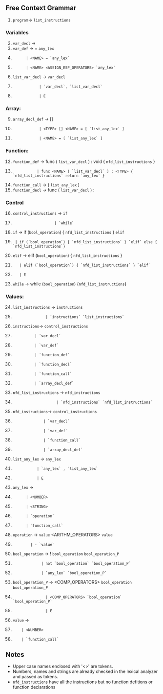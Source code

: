 ## Free Context Grammar
1. `program`→ `list_instructions`   

### Variables
2. `var_decl` → <TYPE> <NAME>
3. `var_def` → <TYPE> <NAME> = `any_lex`
4.           | <NAME> = `any_lex`
5.           | <NAME> <ASSIGN_ESP_OPERATORS> `any_lex`

6. `list_var_decl` → `var_decl`
7.                 | `var_decl`, `list_var_decl`
8.                 | E

### Array:
9. `array_decl_def` → <TYPE> [] <NAME>
10.                 | <TYPE> [] <NAME> = [ `list_any_lex` ]
11.                 | <NAME> = [ `list_any_lex` ]

### Function:
12. `function_def` → func <NAME> ( `list_var_decl` ) : void { `nfd_list_instructions` }
13.                | func <NAME> ( `list_var_decl` ) : <TYPE> { `nfd_list_instructions` return `any_lex` }
14. `function_call` → <NAME> ( `list_any_lex` )
15. `function_decl` → func <NAME> ( `list_var_decl` ) : <TYPE>

### Control
16. `control_instructions` → `if` 
17.                        | `while`

18. `if` → if (`bool_operation`) { `nfd_list_instructions` } `elif`
19.      | if (`bool_operation`) { `nfd_list_instructions` } `elif` else { `nfd_list_instructions`}
20. `elif` → elif (`bool_operation`) { `nfd_list_instructions` }
21.        | elif (`bool_operation`) { `nfd_list_instructions` } `elif`
22.        | E

23. `while` → while (`bool_operation`) {`nfd_list_instructions`}

### Values:
24. `list_instructions` → `instructions`
25.                    | `instructions` `list_instructions`

26. `instructions`→ `control_instructions`
27.               | `var_decl`
28.               | `var_def`
29.               | `function_def`
30.               | `function_decl`
31.               | `function_call`
32.               | `array_decl_def`

33. `nfd_list_instructions` → `nfd_instructions`
34.                         | `nfd_instructions` `nfd_list_instructions`

35. `nfd_instructions`→ `control_instructions`
36.                   | `var_decl`
37.                   | `var_def`
38.                   | `function_call`
39.                   | `array_decl_def`

40. `list_any_lex` → `any_lex`
41.                | `any_lex` , `list_any_lex`
42.                | E

43. `any_lex` → <NAME>
44.           | <NUMBER>
45.           | <STRING>
46.           | `operation`
47.           | `function_call`

48. `operation` → `value` <ARITHM_OPERATORS> `value`
49.             | - `value`

50. `bool_operation` → ! `bool_operation` `bool_operation_P`
51.                  | not `bool_operation` `bool_operation_P`
52.                  | `any_lex` `bool_operation_P`

53. `bool_operation_P` → <COMP_OPERATORS> `bool_operation` `bool_operation_P`
54.                    | <COMP_OPERATORS> `bool_operation` `bool_operation_P`
55.                    | E

56. `value` → <NAME>
57.         | <NUMBER>
58.         | `function_call`

## Notes
* Upper case names enclosed with '<>' are tokens.
* Numbers, names and strings are already checked in the lexical analyzer and passed as tokens.
* `nfd_instructions` have all the instructions but no function defitions or function declarations
